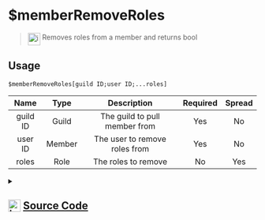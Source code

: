 # $memberRemoveRoles
> <img align="top" src="https://upload.wikimedia.org/wikipedia/commons/thumb/e/e4/Infobox_info_icon.svg/160px-Infobox_info_icon.svg.png?20150409153300" alt="image" width="25" height="auto"> Removes roles from a member and returns bool
## Usage
```
$memberRemoveRoles[guild ID;user ID;...roles]
```
| Name | Type | Description | Required | Spread
| :---: | :---: | :---: | :---: | :---: |
guild ID | Guild | The guild to pull member from | Yes | No
user ID | Member | The user to remove roles from | Yes | No
roles | Role | The roles to remove | No | Yes
<details>
<summary>
    
## <img align="top" src="https://cdn4.iconfinder.com/data/icons/iconsimple-logotypes/512/github-512.png" alt="image" width="25" height="auto">  [Source Code](https://github.com/tryforge/ForgeScript-V2/blob/main/src/native/memberRemoveRoles.ts)
    
</summary>
    
```ts
import noop from "../functions/noop"
import { ArgType, NativeFunction, Return } from "../structures"

export default new NativeFunction({
    name: "$memberRemoveRoles",
    description: "Removes roles from a member and returns bool",
    unwrap: true,
    brackets: true,
    args: [
        {
            name: "guild ID",
            description: "The guild to pull member from",
            rest: false,
            type: ArgType.Guild,
            required: true
        },
        {
            name: "user ID",
            description: "The user to remove roles from",
            rest: false,
            type: ArgType.Member,
            required: true
        },
        {
            name: "roles",
            description: "The roles to remove",
            rest: true,
            type: ArgType.Role,
            pointer: 0
        }
    ],
    async execute(ctx, [ guild, member, roles ]) {
        member ??= ctx.member!
        const d = await member.roles.remove(roles).catch(noop)

        return Return.success(!!d)
    },
})
```
    
</details>